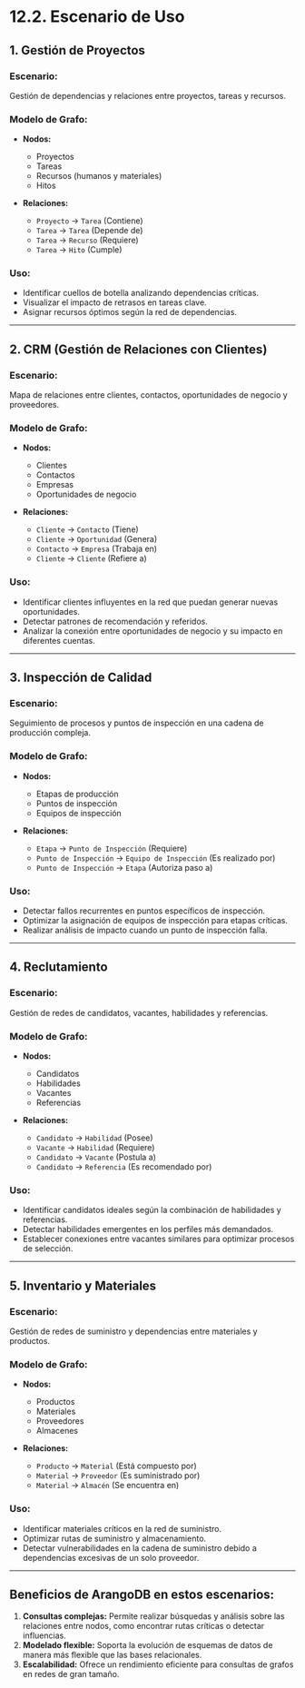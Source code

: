 # 12.2. Escenario de Uso
## 1. **Gestión de Proyectos**  
### **Escenario:**  
Gestión de dependencias y relaciones entre proyectos, tareas y recursos.

### **Modelo de Grafo:**  
- **Nodos:**  
  - Proyectos  
  - Tareas  
  - Recursos (humanos y materiales)  
  - Hitos  

- **Relaciones:**  
  - `Proyecto` -> `Tarea` (Contiene)  
  - `Tarea` -> `Tarea` (Depende de)  
  - `Tarea` -> `Recurso` (Requiere)  
  - `Tarea` -> `Hito` (Cumple)  

### **Uso:**  
- Identificar cuellos de botella analizando dependencias críticas.  
- Visualizar el impacto de retrasos en tareas clave.  
- Asignar recursos óptimos según la red de dependencias.

---

## 2. **CRM (Gestión de Relaciones con Clientes)**  
### **Escenario:**  
Mapa de relaciones entre clientes, contactos, oportunidades de negocio y proveedores.

### **Modelo de Grafo:**  
- **Nodos:**  
  - Clientes  
  - Contactos  
  - Empresas  
  - Oportunidades de negocio  

- **Relaciones:**  
  - `Cliente` -> `Contacto` (Tiene)  
  - `Cliente` -> `Oportunidad` (Genera)  
  - `Contacto` -> `Empresa` (Trabaja en)  
  - `Cliente` -> `Cliente` (Refiere a)

### **Uso:**  
- Identificar clientes influyentes en la red que puedan generar nuevas oportunidades.  
- Detectar patrones de recomendación y referidos.  
- Analizar la conexión entre oportunidades de negocio y su impacto en diferentes cuentas.

---

## 3. **Inspección de Calidad**  
### **Escenario:**  
Seguimiento de procesos y puntos de inspección en una cadena de producción compleja.

### **Modelo de Grafo:**  
- **Nodos:**  
  - Etapas de producción  
  - Puntos de inspección  
  - Equipos de inspección  

- **Relaciones:**  
  - `Etapa` -> `Punto de Inspección` (Requiere)  
  - `Punto de Inspección` -> `Equipo de Inspección` (Es realizado por)  
  - `Punto de Inspección` -> `Etapa` (Autoriza paso a)

### **Uso:**  
- Detectar fallos recurrentes en puntos específicos de inspección.  
- Optimizar la asignación de equipos de inspección para etapas críticas.  
- Realizar análisis de impacto cuando un punto de inspección falla.

---

## 4. **Reclutamiento**  
### **Escenario:**  
Gestión de redes de candidatos, vacantes, habilidades y referencias.

### **Modelo de Grafo:**  
- **Nodos:**  
  - Candidatos  
  - Habilidades  
  - Vacantes  
  - Referencias  

- **Relaciones:**  
  - `Candidato` -> `Habilidad` (Posee)  
  - `Vacante` -> `Habilidad` (Requiere)  
  - `Candidato` -> `Vacante` (Postula a)  
  - `Candidato` -> `Referencia` (Es recomendado por)

### **Uso:**  
- Identificar candidatos ideales según la combinación de habilidades y referencias.  
- Detectar habilidades emergentes en los perfiles más demandados.  
- Establecer conexiones entre vacantes similares para optimizar procesos de selección.

---

## 5. **Inventario y Materiales**  
### **Escenario:**  
Gestión de redes de suministro y dependencias entre materiales y productos.

### **Modelo de Grafo:**  
- **Nodos:**  
  - Productos  
  - Materiales  
  - Proveedores  
  - Almacenes  

- **Relaciones:**  
  - `Producto` -> `Material` (Está compuesto por)  
  - `Material` -> `Proveedor` (Es suministrado por)  
  - `Material` -> `Almacén` (Se encuentra en)  

### **Uso:**  
- Identificar materiales críticos en la red de suministro.  
- Optimizar rutas de suministro y almacenamiento.  
- Detectar vulnerabilidades en la cadena de suministro debido a dependencias excesivas de un solo proveedor.

---

## **Beneficios de ArangoDB en estos escenarios:**  
1. **Consultas complejas:** Permite realizar búsquedas y análisis sobre las relaciones entre nodos, como encontrar rutas críticas o detectar influencias.  
2. **Modelado flexible:** Soporta la evolución de esquemas de datos de manera más flexible que las bases relacionales.  
3. **Escalabilidad:** Ofrece un rendimiento eficiente para consultas de grafos en redes de gran tamaño.
